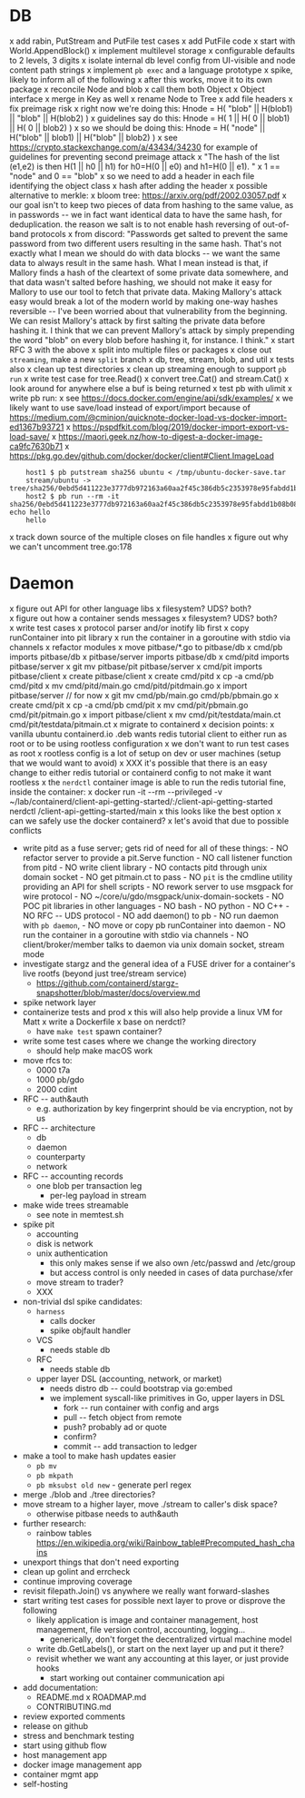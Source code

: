 # DB

x add rabin, PutStream and PutFile test cases
x add PutFile code 
    x start with World.AppendBlock()
x implement multilevel storage
    x configurable defaults to 2 levels, 3 digits
    x isolate internal db level config from UI-visible and node
      content path strings
x implement `pb exec` and a language prototype 
  x spike, likely to inform all of the following
  x after this works, move it to its own package
x reconcile Node and blob
  x call them both Object
    x Object interface
  x merge in Key as well
x rename Node to Tree
x add file headers
x fix preimage risk 
    x right now we're doing this: Hnode = H(             "blob" || H(blob1) ||   "blob" || H(blob2) )
    x guidelines say do this:     Hnode = H(   1    || H(  0    ||   blob1) || H(  0    ||   blob2) )
    x so we should be doing this: Hnode = H( "node" || H("blob" ||   blob1) || H("blob" ||   blob2) )
    x see https://crypto.stackexchange.com/a/43434/34230 for example
      of guidelines for preventing second preimage attack
        x "The hash of the list (e1,e2) is then H(1 || h0 || h1) for h0=H(0 || e0) and h1=H(0 || e1). "
        x 1 == "node" and 0 == "blob"
    x so we need to add a header in each file identifying the object class
      x hash after adding the header
x possible alternative to merkle:
    x bloom tree: https://arxiv.org/pdf/2002.03057.pdf
x our goal isn't to keep two pieces of data from hashing to the same
  value, as in passwords -- we in fact want identical data to have the
  same hash, for deduplication.  the reason we salt is to not enable
  hash reversing of out-of-band protocols
    x from discord: "Passwords get salted to prevent the same password
      from two different users resulting in the same hash.  That's not
      exactly what I mean we should do with data blocks -- we want the
      same data to always result in the same hash.  What I mean
      instead is that, if Mallory finds a hash of the cleartext of
      some private data somewhere, and that data wasn't salted before
      hashing, we should not make it easy for Mallory to use our tool
      to fetch that private data. Making Mallory's attack easy would
      break a lot of the modern world by making one-way hashes
      reversible -- I've been worried about that vulnerability from
      the beginning.  We can resist Mallory's attack by first salting
      the private data before hashing it.  I think that we can prevent
      Mallory's attack by simply prepending the word "blob" on every
      blob before hashing it, for instance.  I think."
x start RFC 3 with the above
x split into multiple files or packages
    x close out `streaming`, make a new `split` branch
    x db, tree, stream, blob, and util
    x tests also
x clean up test directories
x clean up streaming enough to support `pb run`
    x write test case for tree.Read()
    x convert tree.Cat() and stream.Cat()
    x look around for anywhere else a buf is being returned
    x test pb with ulimit 
x write pb run:
    x see https://docs.docker.com/engine/api/sdk/examples/
    x we likely want to use save/load instead of export/import because
      of https://medium.com/@cminion/quicknote-docker-load-vs-docker-import-ed1367b93721
    x https://pspdfkit.com/blog/2019/docker-import-export-vs-load-save/
    x https://maori.geek.nz/how-to-digest-a-docker-image-ca9fc7630b71
    x https://pkg.go.dev/github.com/docker/docker/client#Client.ImageLoad

```
    host1 $ pb putstream sha256 ubuntu < /tmp/ubuntu-docker-save.tar 
    stream/ubuntu -> tree/sha256/0ebd5d411223e3777db972163a60aa2f45c386db5c2353978e95fabdd1b08b08
    host2 $ pb run --rm -it sha256/0ebd5d411223e3777db972163a60aa2f45c386db5c2353978e95fabdd1b08b08 echo hello
    hello
```

x track down source of the multiple closes on file handles
    x figure out why we can't uncomment tree.go:178

# Daemon

x figure out API for other language libs 
    x filesystem?  UDS?  both?  
x figure out how a container sends messages
    x filesystem?  UDS?  both?  
x write test cases
    x protocol parser and/or inotify lib first
x copy runContainer into pit library
    x run the container in a goroutine with stdio via channels
x refactor modules
    x move pitbase/*.go to pitbase/db
    x cmd/pb imports pitbase/db
    x pitbase/server imports pitbase/db
    x cmd/pitd imports pitbase/server
        x git mv pitbase/pit pitbase/server 
    x cmd/pit imports pitbase/client
        x create pitbase/client
    x create cmd/pitd
        x cp -a cmd/pb cmd/pitd
        x mv cmd/pitd/main.go cmd/pitd/pitdmain.go
            x import pitbase/server // for now
        x git mv cmd/pb/main.go cmd/pb/pbmain.go
    x create cmd/pit
        x cp -a cmd/pb cmd/pit
        x mv cmd/pit/pbmain.go cmd/pit/pitmain.go
            x import pitbase/client
        x mv cmd/pit/testdata/main.ct cmd/pit/testdata/pitmain.ct
x migrate to containerd
    x decision points:
        x vanilla ubuntu containerd.io .deb wants redis tutorial
          client to either run as root or to be using rootless
          configuration
          x we don't want to run test cases as root
          x rootless config is a lot of setup on dev or user machines
            (setup that we would want to avoid)
          x XXX it's possible that there is an easy change to either
            redis tutorial or containerd config to not make it want
            rootless
        x the `nerdctl` container image is able to run the redis
          tutorial fine, inside the container:
            x docker run -it --rm --privileged -v \
                ~/lab/containerd/client-api-getting-started/:/client-api-getting-started \
                nerdctl /client-api-getting-started/main
            x this looks like the best option
        x can we safely use the docker containerd?
            x let's avoid that due to possible conflicts

- write pitd as a fuse server; gets rid of need for all of these things:
        - NO refactor server to provide a pit.Serve function
        - NO call listener function from pitd
        - NO write client library
            - NO contacts pitd through unix domain socket
        - NO get pitmain.ct to pass
            - NO `pit` is the cmdline utility providing an API for shell scripts
        - NO rework server to use msgpack for wire protocol
            - NO ~/core/u/gdo/msgpack/unix-domain-sockets
        - NO POC pit libraries in other languages
            - NO bash
            - NO python
            - NO C++
        - NO RFC -- UDS protocol
        - NO add daemon() to pb 
            - NO run daemon with `pb daemon`, 
        - NO move or copy pb runContainer into daemon
            - NO run the container in a goroutine with stdio via channels
        - NO client/broker/member talks to daemon via unix domain socket, stream mode
- investigate stargz and the general idea of a FUSE driver for a
  container's live rootfs (beyond just tree/stream service)
    - https://github.com/containerd/stargz-snapshotter/blob/master/docs/overview.md
- spike network layer
- containerize tests and prod
    x this will also help provide a linux VM for Matt
    x write a Dockerfile 
    x base on nerdctl?
    - have `make test` spawn container?
- write some test cases where we change the working directory
    - should help make macOS work
- move rfcs to:
    - 0000 t7a
    - 1000 pb/gdo
    - 2000 cdint
- RFC -- auth&auth
    - e.g. authorization by key fingerprint should be via encryption, not by us
- RFC -- architecture
    - db
    - daemon
    - counterparty
    - network
- RFC -- accounting records
    - one blob per transaction leg 
        - per-leg payload in stream
- make wide trees streamable
    - see note in memtest.sh
- spike pit
    - accounting
    - disk is network
    - unix authentication
        - this only makes sense if we also own /etc/passwd and /etc/group
        - but access control is only needed in cases of data
          purchase/xfer
    - move stream to trader?
    - XXX
- non-trivial dsl spike candidates:
    - `harness`
        - calls docker 
        - spike objfault handler
    - VCS
        - needs stable db 
    - RFC
        - needs stable db 
    - upper layer DSL (accounting, network, or market)
        - needs distro db -- could bootstrap via go:embed
        - we implement syscall-like primitives in Go, upper layers in DSL
            - fork -- run container with config and args
            - pull -- fetch object from remote
            - push? probably ad or quote
            - confirm?
            - commit -- add transaction to ledger
- make a tool to make hash updates easier
    - `pb mv`
    - `pb mkpath` 
    - `pb mksubst old new` - generate perl regex 
- merge ./blob and ./tree directories?  
- move stream to a higher layer, move ./stream to caller's disk space?
    - otherwise pitbase needs to auth&auth
- further research:
    - rainbow tables https://en.wikipedia.org/wiki/Rainbow_table#Precomputed_hash_chains
- unexport things that don't need exporting
- clean up golint and errcheck
- continue improving coverage
- revisit filepath.Join() vs anywhere we really want forward-slashes
- start writing test cases for possible next layer to prove or disprove the following
    - likely application is image and container management, host management, file version control, accounting, logging...
        - generically, don't forget the decentralized virtual machine model
    - write db.GetLabels(), or start on the next layer up and put it there?
    - revisit whether we want any accounting at this layer, or just provide hooks
        - start working out container communication api
- add documentation:
    - README.md
    x ROADMAP.md
    - CONTRIBUTING.md
- review exported comments
- release on github
- stress and benchmark testing
- start using github flow
- host management app
- docker image management app
- container mgmt app
- self-hosting
